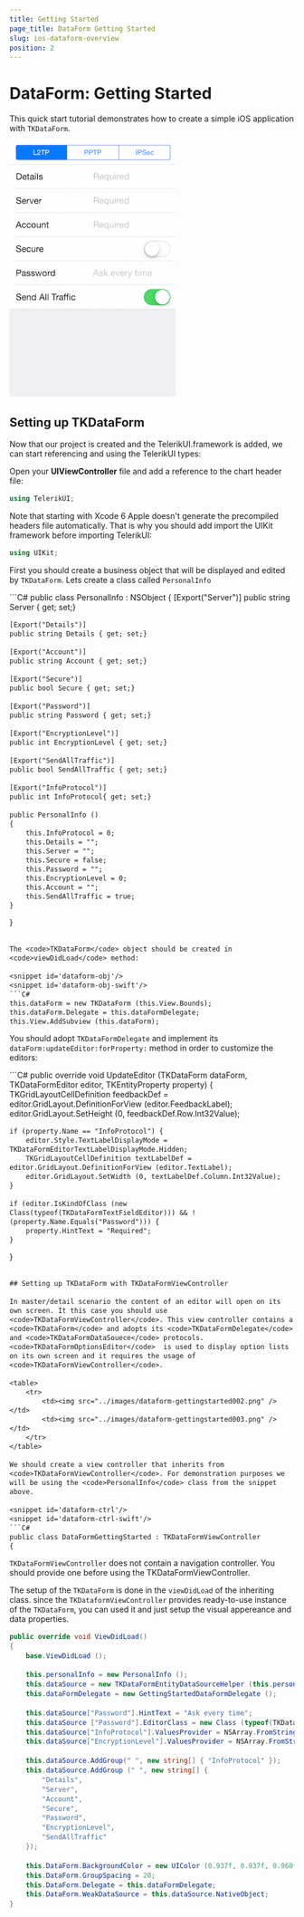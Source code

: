 ```yaml
---
title: Getting Started
page_title: DataForm Getting Started
slug: ios-dataform-overview
position: 2
---
```


# DataForm: Getting Started

This quick start tutorial demonstrates how to create a simple iOS application with <code>TKDataForm</code>.

<img src="../images/dataform-gettingstarted001.png" />


## Setting up TKDataForm

Now that our project is created and the TelerikUI.framework is added, we can start referencing and using the TelerikUI types:

Open your **UIViewController** file and add a reference to the chart header file:

```C#
using TelerikUI;
```

Note that starting with Xcode 6 Apple doesn't generate the precompiled headers file automatically. That is why you should add import the UIKit framework before importing TelerikUI:

```C#
using UIKit;
```
   
First you should create a business object that will be displayed and edited by <code>TKDataForm</code>. Lets create a class called <code>PersonalInfo</code>

<snippet id='dataform-info'/>
<snippet id='dataform-info-swift'/>
```C#
public class PersonalInfo : NSObject
{
    [Export("Server")]
    public string Server { get; set;}

    [Export("Details")]
    public string Details { get; set;}

    [Export("Account")]
    public string Account { get; set;}

    [Export("Secure")]
    public bool Secure { get; set;}

    [Export("Password")]
    public string Password { get; set;}

    [Export("EncryptionLevel")]
    public int EncryptionLevel { get; set;}

    [Export("SendAllTraffic")]
    public bool SendAllTraffic { get; set;}

    [Export("InfoProtocol")]
    public int InfoProtocol{ get; set;}

    public PersonalInfo ()
    {
        this.InfoProtocol = 0;
        this.Details = "";
        this.Server = "";
        this.Secure = false;
        this.Password = "";
        this.EncryptionLevel = 0;
        this.Account = "";
        this.SendAllTraffic = true;
    }
}
```

The <code>TKDataForm</code> object should be created in <code>viewDidLoad</code> method:

<snippet id='dataform-obj'/>
<snippet id='dataform-obj-swift'/>
```C#
this.dataForm = new TKDataForm (this.View.Bounds);
this.dataForm.Delegate = this.dataFormDelegate;
this.View.AddSubview (this.dataForm);
```

You should adopt <code>TKDataFormDelegate</code> and implement its <code>dataForm:updateEditor:forProperty:</code> method in order to customize the editors:

<snippet id='dataform-delegate'/>
<snippet id='dataform-delegate-swift'/>
```C#
public override void UpdateEditor (TKDataForm dataForm, TKDataFormEditor editor, TKEntityProperty property)
{
    TKGridLayoutCellDefinition feedbackDef = editor.GridLayout.DefinitionForView (editor.FeedbackLabel);
    editor.GridLayout.SetHeight (0, feedbackDef.Row.Int32Value);

    if (property.Name == "InfoProtocol") {
        editor.Style.TextLabelDisplayMode = TKDataFormEditorTextLabelDisplayMode.Hidden;
        TKGridLayoutCellDefinition textLabelDef = editor.GridLayout.DefinitionForView (editor.TextLabel);
        editor.GridLayout.SetWidth (0, textLabelDef.Column.Int32Value);
    }

    if (editor.IsKindOfClass (new Class(typeof(TKDataFormTextFieldEditor))) && !(property.Name.Equals("Password"))) {
        property.HintText = "Required";
    }
}
```

## Setting up TKDataForm with TKDataFormViewController

In master/detail scenario the content of an editor will open on its own screen. It this case you should use <code>TKDataFormViewController</code>. This view controller contains a <code>TKDataForm</code> and adopts its <code>TKDataFormDelegate</code> and <code>TKDataFormDataSouece</code> protocols. <code>TKDataFormOptionsEditor</code>  is used to display option lists on its own screen and it requires the usage of <code>TKDataFormViewController</code>.

<table>
	<tr>
		<td><img src="../images/dataform-gettingstarted002.png" /></td>
		<td><img src="../images/dataform-gettingstarted003.png" /></td>
	</tr>
</table>

We should create a view controller that inherits from <code>TKDataFormViewController</code>. For demonstration purposes we will be using the <code>PersonalInfo</code> class from the snippet above.

<snippet id='dataform-ctrl'/>
<snippet id='dataform-ctrl-swift'/>
```C#
public class DataFormGettingStarted : TKDataFormViewController
{
```

<code>TKDataFormViewController</code> does not contain a navigation controller. You should provide one before using the TKDataFormViewController.

The setup of the <code>TKDataForm</code> is done in the <code>viewDidLoad</code> of the inheriting class. since the <code>TKDataformViewController</code> provides ready-to-use instance of the <code>TKDataForm</code>, you can used it and just setup the visual appereance and data properties.

<snippet id='dataform-ctrl-setup'/>

<snippet id='dataform-ctrl-setup-swift'/>

```C#
public override void ViewDidLoad()
{
    base.ViewDidLoad ();
        
    this.personalInfo = new PersonalInfo ();
    this.dataSource = new TKDataFormEntityDataSourceHelper (this.personalInfo);
    this.dataFormDelegate = new GettingStartedDataFormDelegate ();

    this.dataSource["Password"].HintText = "Ask every time";
    this.dataSource ["Password"].EditorClass = new Class (typeof(TKDataFormPasswordEditor));
    this.dataSource["InfoProtocol"].ValuesProvider = NSArray.FromStrings(new string[] { "L2TP", "PPTP", "IPSec" });
    this.dataSource["EncryptionLevel"].ValuesProvider = NSArray.FromStrings(new string[] { "FIPS Compliant", "High", "Client Compatible", "Low" });

    this.dataSource.AddGroup(" ", new string[] { "InfoProtocol" });
    this.dataSource.AddGroup (" ", new string[] {
        "Details",
        "Server",
        "Account",
        "Secure",
        "Password",
        "EncryptionLevel",
        "SendAllTraffic"
    });
                
    this.DataForm.BackgroundColor = new UIColor (0.937f, 0.937f, 0.960f, 1.0f);
    this.DataForm.GroupSpacing = 20;
    this.DataForm.Delegate = this.dataFormDelegate;
    this.DataForm.WeakDataSource = this.dataSource.NativeObject;
}
```
